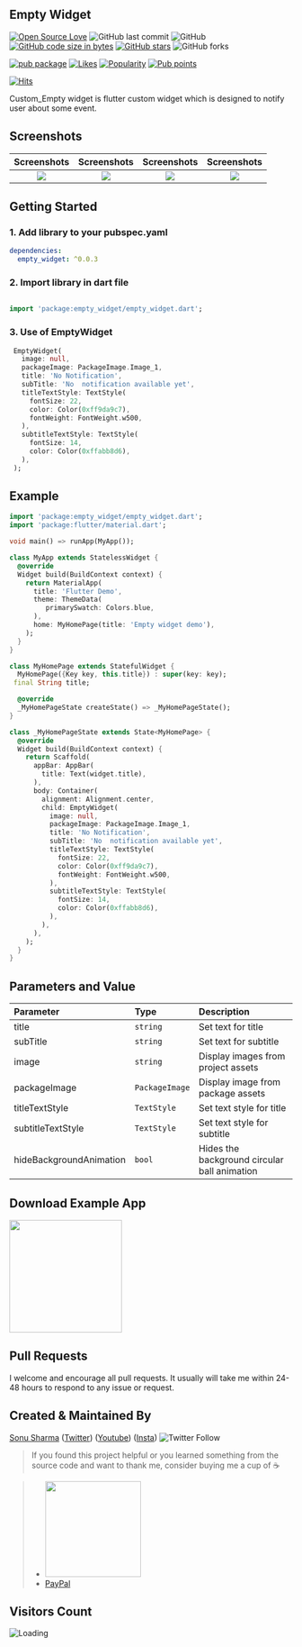 ## Empty Widget


[![Open Source Love](https://badges.frapsoft.com/os/v2/open-source.svg?v=103)](https://github.com/Thealphamerc/empty_widget)
![GitHub last commit](https://img.shields.io/github/last-commit/Thealphamerc/empty_widget)
![GitHub](https://img.shields.io/github/license/TheAlphamerc/empty_widget)
[![GitHub code size in bytes](https://img.shields.io/github/languages/code-size/Thealphamerc/empty_widget.svg)](https://github.com/Thealphamerc/empty_widget)
[![GitHub stars](https://img.shields.io/github/stars/Thealphamerc/empty_widget?style=social)](https://github.com/login?return_to=https://github.com/FTheAlphamerc/empty_widget)
![GitHub forks](https://img.shields.io/github/forks/TheAlphamerc/empty_widget?style=social)

[![pub package](https://img.shields.io/pub/v/empty_widget?color=blue)](https://pub.dev/packages/empty_widget)
[![Likes](https://badges.bar/empty_widget/likes)](https://pub.dev/packages/empty_widget/score)
[![Popularity](https://badges.bar/empty_widget/popularity)](https://pub.dev/packages/empty_widget/score)
[![Pub points](https://badges.bar/empty_widget/pub%20points)](https://pub.dev/packages/empty_widget/score)

[![Hits](https://hits.seeyoufarm.com/api/count/incr/badge.svg?url=https%3A%2F%2Fgithub.com%2FTheAlphamerc%2Fempty_widget&count_bg=%2379C83D&title_bg=%23555555&icon=&icon_color=%23E7E7E7&title=hits&edge_flat=false)](https://hits.seeyoufarm.com)

Custom_Empty widget is flutter custom widget which is designed to notify user about some event.



## Screenshots

Screenshots               |  Screenshots  |  Screenshots |  Screenshots
:-------------------------:|:-------------------------:|:-------------------------:|:-------------------------:
![](https://github.com/TheAlphamerc/empty_widget/blob/master/screenshots/screen1.jpg?raw=true)|![](https://github.com/TheAlphamerc/empty_widget/blob/master/screenshots/screen2.jpg?raw=true)|![](https://github.com/TheAlphamerc/empty_widget/blob/master/screenshots/screen3.jpg?raw=true) |![](https://github.com/TheAlphamerc/empty_widget/blob/master/screenshots/screen4.jpg?raw=true)

## Getting Started
### 1. Add library to your pubspec.yaml

```yaml
dependencies:
  empty_widget: ^0.0.3
```

### 2. Import library in dart file

```dart

import 'package:empty_widget/empty_widget.dart';

```


### 3. Use of EmptyWidget

```dart
 EmptyWidget(
   image: null,
   packageImage: PackageImage.Image_1,
   title: 'No Notification',
   subTitle: 'No  notification available yet',
   titleTextStyle: TextStyle(
     fontSize: 22,
     color: Color(0xff9da9c7),
     fontWeight: FontWeight.w500,
   ),
   subtitleTextStyle: TextStyle(
     fontSize: 14,
     color: Color(0xffabb8d6),
   ),
 );
```
## Example

``` dart
import 'package:empty_widget/empty_widget.dart';
import 'package:flutter/material.dart';

void main() => runApp(MyApp());

class MyApp extends StatelessWidget {
  @override
  Widget build(BuildContext context) {
    return MaterialApp(
      title: 'Flutter Demo',
      theme: ThemeData(
         primarySwatch: Colors.blue,
      ),
      home: MyHomePage(title: 'Empty widget demo'),
    );
  }
}

class MyHomePage extends StatefulWidget {
  MyHomePage({Key key, this.title}) : super(key: key);
 final String title;

  @override
  _MyHomePageState createState() => _MyHomePageState();
}

class _MyHomePageState extends State<MyHomePage> {
  @override
  Widget build(BuildContext context) {
    return Scaffold(
      appBar: AppBar(
        title: Text(widget.title),
      ),
      body: Container(
        alignment: Alignment.center,
        child: EmptyWidget(
          image: null,
          packageImage: PackageImage.Image_1,
          title: 'No Notification',
          subTitle: 'No  notification available yet',
          titleTextStyle: TextStyle(
            fontSize: 22,
            color: Color(0xff9da9c7),
            fontWeight: FontWeight.w500,
          ),
          subtitleTextStyle: TextStyle(
            fontSize: 14,
            color: Color(0xffabb8d6),
          ),
        ),
      ),
    );
  }
}
```

## Parameters and Value
| Parameter | Type     | Description                |
| :-------- | :------- | :------------------------- |
| title | `string` |  Set text for title |
| subTitle | `string` |  Set text for subtitle |
| image | `string` | Display images from project assets |
| packageImage | `PackageImage`| Display image from package assets |
| titleTextStyle| `TextStyle` |  Set text style for title|
| subtitleTextStyle| `TextStyle` | Set text style for subtitle|
| hideBackgroundAnimation| `bool` | Hides the background circular ball animation |

## Download Example App
<a href="https://github.com/TheAlphamerc/empty_widget/releases/download/v0.0.1/app-release.apk"><img src="https://playerzon.com/asset/download.png" width="200"></img></a>



## Pull Requests

I welcome and encourage all pull requests. It usually will take me within 24-48 hours to respond to any issue or request.

## Created & Maintained By

[Sonu Sharma](https://github.com/TheAlphamerc) ([Twitter](https://www.twitter.com/TheAlphamerc)) ([Youtube](https://www.youtube.com/user/sonusharma045sonu/))
([Insta](https://www.instagram.com/_sonu_sharma__))  ![Twitter Follow](https://img.shields.io/twitter/follow/thealphamerc?style=social)

> If you found this project helpful or you learned something from the source code and want to thank me, consider buying me a cup of :coffee:
>

> * <a href="https://www.buymeacoffee.com/thealphamerc"><img src="https://cdn.buymeacoffee.com/buttons/v2/default-yellow.png" width="170"></a>
> * [PayPal](https://www.paypal.me/TheAlphamerc/)


## Visitors Count

<img align="left" src = "https://profile-counter.glitch.me/empty_widget/count.svg" alt ="Loading">

